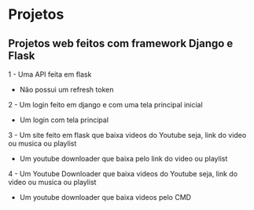 # Projetos

## Projetos web feitos com framework Django e Flask
1 - Uma API feita em flask
- Não possui um refresh token

2 - Um login feito em django e com uma tela principal inicial
- Um login com tela principal

3 - Um site feito em flask que baixa videos do Youtube seja, link do video ou musica ou playlist
- Um youtube downloader que baixa pelo link do video ou playlist

4 - Um Youtube Downloader que baixa videos do Youtube seja, link do video ou musica ou playlist
- Um youtube downloader que baixa videos pelo CMD
